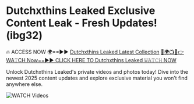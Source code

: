 # Dutchxthins Leaked Exclusive Content Leak - Fresh Updates! (ibg32)

🔥 ACCESS NOW 🌍==►► <a href="https://tinyurl.com/3fjeunct" rel="nofollow">Dutchxthins Leaked Latest Collection</a></h3>
[🔴🌍📺📱👉WA𝚃CH Now==►► CLICK HERE TO Dutchxthins Leaked 𝚆𝙰𝚃𝙲𝙷 NOW](https://tinyurl.com/3fjeunct)

Unlock Dutchxthins Leaked's private videos and photos today! Dive into the newest 2025 content updates and explore exclusive material you won’t find anywhere else.


<a href="https://tinyurl.com/3fjeunct" rel="nofollow" data-target="animated-image.originalLink"><img src="https://camo.githubusercontent.com/8a4f000d20f83aca3bf7ec5f350d767afa0574a8a352519fd8cfa583a6f93a33/68747470733a2f2f692e696d6775722e636f6d2f644a486b345a712e676966" alt="WATCH Videos" data-canonical-src="https://i.imgur.com/dJHk4Zq.gif" style="max-width: 100%; display: inline-block;" data-target="animated-image.originalImage"></a>
